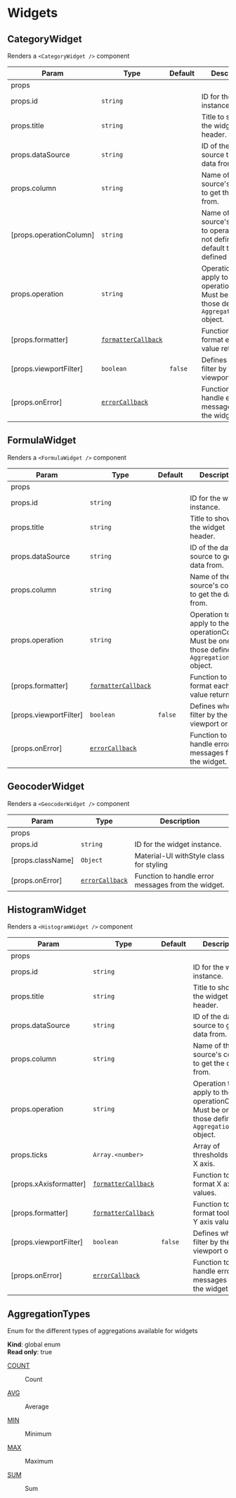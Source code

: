 # Widgets
 
## CategoryWidget
Renders a `<CategoryWidget />` component

| Param | Type | Default | Description |
| --- | --- | --- | --- |
| props |  |  |  |
| props.id | <code>string</code> |  | ID for the widget instance. |
| props.title | <code>string</code> |  | Title to show in the widget header. |
| props.dataSource | <code>string</code> |  | ID of the data source to get the data from. |
| props.column | <code>string</code> |  | Name of the data source's column to get the data from. |
| [props.operationColumn] | <code>string</code> |  | Name of the data source's column to operate with. If not defined it will default to the one defined in `column`. |
| props.operation | <code>string</code> |  | Operation to apply to the operationColumn. Must be one of those defined in `AggregationTypes` object. |
| [props.formatter] | [<code>formatterCallback</code>](#formatterCallback) |  | Function to format each value returned. |
| [props.viewportFilter] | <code>boolean</code> | <code>false</code> | Defines whether filter by the viewport or not. |
| [props.onError] | [<code>errorCallback</code>](#errorCallback) |  | Function to handle error messages from the widget. |

## FormulaWidget
Renders a `<FormulaWidget />` component

| Param | Type | Default | Description |
| --- | --- | --- | --- |
| props |  |  |  |
| props.id | <code>string</code> |  | ID for the widget instance. |
| props.title | <code>string</code> |  | Title to show in the widget header. |
| props.dataSource | <code>string</code> |  | ID of the data source to get the data from. |
| props.column | <code>string</code> |  | Name of the data source's column to get the data from. |
| props.operation | <code>string</code> |  | Operation to apply to the operationColumn. Must be one of those defined in `AggregationTypes` object. |
| [props.formatter] | [<code>formatterCallback</code>](#formatterCallback) |  | Function to format each value returned. |
| [props.viewportFilter] | <code>boolean</code> | <code>false</code> | Defines whether filter by the viewport or not. |
| [props.onError] | [<code>errorCallback</code>](#errorCallback) |  | Function to handle error messages from the widget. |

## GeocoderWidget
Renders a `<GeocoderWidget />` component

| Param | Type | Description |
| --- | --- | --- |
| props |  |  |
| props.id | <code>string</code> | ID for the widget instance. |
| [props.className] | <code>Object</code> | Material-UI withStyle class for styling |
| [props.onError] | [<code>errorCallback</code>](#errorCallback) | Function to handle error messages from the widget. |

## HistogramWidget
Renders a `<HistogramWidget />` component

| Param | Type | Default | Description |
| --- | --- | --- | --- |
| props |  |  |  |
| props.id | <code>string</code> |  | ID for the widget instance. |
| props.title | <code>string</code> |  | Title to show in the widget header. |
| props.dataSource | <code>string</code> |  | ID of the data source to get the data from. |
| props.column | <code>string</code> |  | Name of the data source's column to get the data from. |
| props.operation | <code>string</code> |  | Operation to apply to the operationColumn. Must be one of those defined in `AggregationTypes` object. |
| props.ticks | <code>Array.&lt;number&gt;</code> |  | Array of thresholds for the X axis. |
| [props.xAxisformatter] | [<code>formatterCallback</code>](#formatterCallback) |  | Function to format X axis values. |
| [props.formatter] | [<code>formatterCallback</code>](#formatterCallback) |  | Function to format tooltip and Y axis values. |
| [props.viewportFilter] | <code>boolean</code> | <code>false</code> | Defines whether filter by the viewport or not. |
| [props.onError] | [<code>errorCallback</code>](#errorCallback) |  | Function to handle error messages from the widget. |

## AggregationTypes
Enum for the different types of aggregations available for widgets

**Kind**: global enum  
**Read only**: true  

<dl>
<dt><a href="#COUNT">COUNT</a></dt>
<dd><p>Count</p>
</dd>
<dt><a href="#AVG">AVG</a></dt>
<dd><p>Average</p>
</dd>
<dt><a href="#MIN">MIN</a></dt>
<dd><p>Minimum</p>
</dd>
<dt><a href="#MAX">MAX</a></dt>
<dd><p>Maximum</p>
</dd>
<dt><a href="#SUM">SUM</a></dt>
<dd><p>Sum</p>
</dd>
</dl>